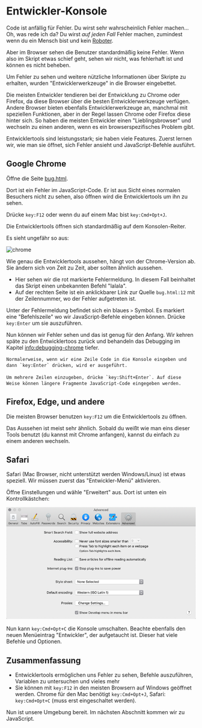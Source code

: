 # Entwickler-Konsole

Code ist anfällig für Fehler. Du wirst sehr wahrscheinlich Fehler machen... Oh, was rede ich da? Du wirst *auf jeden Fall* Fehler machen, zumindest wenn du ein Mensch bist und kein [Roboter](https://en.wikipedia.org/wiki/Bender_(Futurama)).

Aber im Browser sehen die Benutzer standardmäßig keine Fehler. Wenn also im Skript etwas schief geht, sehen wir nicht, was fehlerhaft ist und können es nicht beheben.

Um Fehler zu sehen und weitere nützliche Informationen über Skripte zu erhalten, wurden "Entwicklerwerkzeuge" in die Browser eingebettet.

Die meisten Entwickler tendieren bei der Entwicklung zu Chrome oder Firefox, da diese Browser über die besten Entwicklerwerkzeuge verfügen. Andere Browser bieten ebenfalls Entwicklerwerkzeuge an, manchmal mit speziellen Funktionen, aber in der Regel lassen Chrome oder Firefox diese hinter sich. So haben die meisten Entwickler einen "Lieblingsbrowser" und wechseln zu einen anderen, wenn es ein browserspezifisches Problem gibt.

Entwicklertools sind leistungsstark; sie haben viele Features. Zuerst lernen wir, wie man sie öffnet, sich Fehler ansieht und JavaScript-Befehle ausführt.

## Google Chrome

Öffne die Seite [bug.html](bug.html).

Dort ist ein Fehler im JavaScript-Code. Er ist aus Sicht eines normalen Besuchers nicht zu sehen, also öffnen wird die Entwicklertools um ihn zu sehen.

Drücke `key:F12` oder wenn du auf einem Mac bist `key:Cmd+Opt+J`.

Die Entwicklertools öffnen sich standardmäßig auf dem Konsolen-Reiter.

Es sieht ungefähr so aus:

![chrome](chrome.png)

Wie genau die Entwicklertools aussehen, hängt von der Chrome-Version ab. Sie ändern sich von Zeit zu Zeit, aber sollten ähnlich aussehen.

- Hier sehen wir die rot markierte Fehlermeldung. In diesem Fall beinhaltet das Skript einen unbekannten Befehl "lalala".
- Auf der rechten Seite ist ein anklickbarer Link zur Quelle `bug.html:12` mit der Zeilennummer, wo der Fehler aufgetreten ist.

Unter der Fehlermeldung befindet sich ein blaues `>` Symbol. Es markiert eine "Befehlszeile" wo wir JavaScript-Befehle eingeben können. Drücke `key:Enter` um sie auszuführen.

Nun können wir Fehler sehen und das ist genug für den Anfang. Wir kehren späte zu den Entwicklertoos zurück und behandeln das Debugging im Kapitel <info:debugging-chrome> tiefer.

```smart header="Multi-line input"
Normalerweise, wenn wir eine Zeile Code in die Konsole eingeben und dann `key:Enter` drücken, wird er ausgeführt.

Um mehrere Zeilen einzugeben, drücke `key:Shift+Enter`. Auf diese Weise können längere Fragmente JavaScript-Code eingegeben werden.
```

## Firefox, Edge, und andere

Die meisten Browser benutzen `key:F12` um die Entwicklertools zu öffnen.

Das Aussehen ist meist sehr ähnlich. Sobald du weißt wie man eins dieser Tools benutzt (du kannst mit Chrome anfangen), kannst du einfach zu einem anderen wechseln.

## Safari

Safari (Mac Browser, nicht unterstützt werden Windows/Linux) ist etwas speziell. Wir müssen zuerst das "Entwickler-Menü" aktivieren.

Öffne Einstellungen und wähle "Erweitert" aus. Dort ist unten ein Kontrollkästchen:

![safari](safari.png)

Nun kann `key:Cmd+Opt+C` die Konsole umschalten. Beachte ebenfalls den neuen Menüeintrag "Entwickler", der aufgetaucht ist. Dieser hat viele Befehle und Optionen.

## Zusammenfassung

- Entwicklertools ermöglichen uns Fehler zu sehen, Befehle auszuführen, Variablen zu untersuchen und vieles mehr
- Sie können mit `key:F12` in den meisten Browsern auf Windows geöffnet werden. Chrome für den Mac benötigt `key:Cmd+Opt+J`, Safari: `key:Cmd+Opt+C` (muss erst eingeschaltet werden).

Nun ist unsere Umgebung bereit. Im nächsten Abschnitt kommen wir zu JavaScript.
